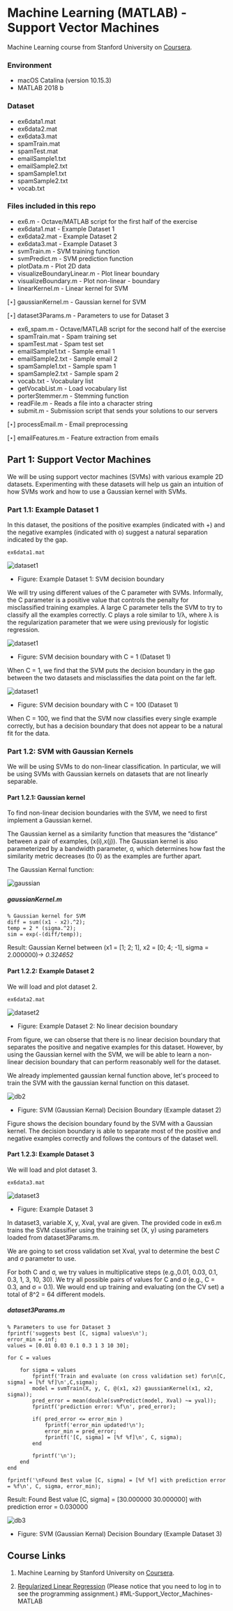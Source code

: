 # Machine Learning (MATLAB) - Support Vector Machines

Machine Learning course from Stanford University on [Coursera](https://www.coursera.org/learn/machine-learning/home/week/7).

### Environment
- macOS Catalina (version 10.15.3)
- MATLAB 2018 b

### Dataset
- ex6data1.mat
- ex6data2.mat
- ex6data3.mat
- spamTrain.mat
- spamTest.mat
- emailSample1.txt
- emailSample2.txt
- spamSample1.txt
- spamSample2.txt
- vocab.txt

### Files included in this repo
- ex6.m - Octave/MATLAB script for the first half of the exercise 
- ex6data1.mat - Example Dataset 1
- ex6data2.mat - Example Dataset 2
- ex6data3.mat - Example Dataset 3
- svmTrain.m - SVM training function
- svmPredict.m - SVM prediction function 
- plotData.m - Plot 2D data 
- visualizeBoundaryLinear.m - Plot linear boundary 
- visualizeBoundary.m - Plot non-linear - boundary 
- linearKernel.m - Linear kernel for SVM

[⋆] gaussianKernel.m - Gaussian kernel for SVM

[⋆] dataset3Params.m - Parameters to use for Dataset 3

- ex6_spam.m - Octave/MATLAB script for the second half of the exercise
- spamTrain.mat - Spam training set
- spamTest.mat - Spam test set
- emailSample1.txt - Sample email 1
- emailSample2.txt - Sample email 2
- spamSample1.txt - Sample spam 1
- spamSample2.txt - Sample spam 2
- vocab.txt - Vocabulary list
- getVocabList.m - Load vocabulary list
- porterStemmer.m - Stemming function
- readFile.m - Reads a file into a character string
- submit.m - Submission script that sends your solutions to our servers 

[⋆] processEmail.m - Email preprocessing

[⋆] emailFeatures.m - Feature extraction from emails

## Part 1: Support Vector Machines
We will be using support vector machines (SVMs) with various example 2D datasets. Experimenting with these datasets will help us gain an intuition of how SVMs work and how to use a Gaussian kernel with SVMs.

### Part 1.1: Example Dataset 1
In this dataset, the positions of the positive examples (indicated with +) and the negative examples (indicated with o) suggest a natural separation indicated by the gap.
```
ex6data1.mat
```

![dataset1](Figure/dataset1.jpg)
- Figure: Example Dataset 1: SVM decision boundary

We will try using different values of the C parameter with SVMs. Informally, the C parameter is a positive value that controls the penalty for misclassified training examples. A large C parameter tells the SVM to try to classify all the examples correctly. C plays a role similar to 1/λ, where λ is the regularization parameter that we were using previously for logistic regression.

![dataset1](Figure/example1db.jpg)
- Figure: SVM decision boundary with C = 1 (Dataset 1)

When C = 1, we find that the SVM puts the decision boundary in the gap between the two datasets and misclassifies the data point on the far left.

![dataset1](Figure/example2db.jpg)
- Figure: SVM decision boundary with C = 100 (Dataset 1)

When C = 100, we find that the SVM now classifies every single example correctly, but has a decision boundary that does not appear to be a natural fit for the data.

### Part 1.2: SVM with Gaussian Kernels
We will be using SVMs to do non-linear classification. In particular, we will be using SVMs with Gaussian kernels on datasets that are not linearly separable.

#### Part 1.2.1: Gaussian kernel
To find non-linear decision boundaries with the SVM, we need to first implement a Gaussian kernel.

The Gaussian kernel as a similarity function that measures the “distance” between a pair of examples, (x(i),x(j)). The Gaussian kernel is also parameterized by a bandwidth parameter, σ, which determines how fast the similarity metric decreases (to 0) as the examples are further apart.

The Gaussian Kernal function:

![gaussian](Figure/gaussian.png)

##### gaussianKernel.m
```
% Gaussian kernel for SVM
diff = sum((x1 - x2).^2);
temp = 2 * (sigma.^2);
sim = exp(-(diff/temp));
```

Result: 
Gaussian Kernel between (x1 = [1; 2; 1], x2 = [0; 4; -1], sigma = 2.000000)-> *0.324652*


#### Part 1.2.2: Example Dataset 2
We will load and plot dataset 2.
```
ex6data2.mat
```

![dataset2](Figure/dataset2.jpg)  
- Figure: Example Dataset 2: No linear decision boundary

From figure, we can obserse that there is no linear decision boundary that separates the positive and negative examples for this dataset. However, by using the Gaussian kernel with the SVM, we will be able to learn a non-linear decision boundary that can perform reasonably well for the dataset.

We already implemented gaussian kernal function above, let's proceed to train the SVM with the gaussian kernal function on this dataset.

![db2](Figure/db2.jpg)
- Figure: SVM (Gaussian Kernal) Decision Boundary (Example dataset 2)

Figure shows the decision boundary found by the SVM with a Gaussian kernel. The decision boundary is able to separate most of the positive and negative examples correctly and follows the contours of the dataset well.

#### Part 1.2.3: Example Dataset 3
We will load and plot dataset 3.
```
ex6data3.mat
```
![dataset3](Figure/dataset3.jpg)  
- Figure: Example Dataset 3

In dataset3, variable X, y, Xval, yval are given. The provided code in ex6.m trains the SVM classifier using the training set (X, y) using parameters loaded from dataset3Params.m.

We are going to set cross validation set Xval, yval to determine the best *C* and σ parameter to use. 

For both C and σ, we try values in multiplicative steps (e.g.,0.01, 0.03, 0.1, 0.3, 1, 3, 10, 30). We try all possible pairs of values for C and σ (e.g., C = 0.3, and σ = 0.1). We would end up training and evaluating (on the CV set) a total of 8^2 = 64 different models.

##### dataset3Params.m  
```
% Parameters to use for Dataset 3
fprintf('suggests best [C, sigma] values\n');
error_min = inf;
values = [0.01 0.03 0.1 0.3 1 3 10 30];

for C = values

    for sigma = values
        fprintf('Train and evaluate (on cross validation set) for\n[C, sigma] = [%f %f]\n',C,sigma);
        model = svmTrain(X, y, C, @(x1, x2) gaussianKernel(x1, x2, sigma));
        pred_error = mean(double(svmPredict(model, Xval) ~= yval));
        fprintf('prediction error: %f\n', pred_error);
        
        if( pred_error <= error_min )
            fprintf('error_min updated!\n');
            error_min = pred_error;
            fprintf('[C, sigma] = [%f %f]\n', C, sigma);
        end
        
        fprintf('\n');
    end
end

fprintf('\nFound Best value [C, sigma] = [%f %f] with prediction error = %f\n', C, sigma, error_min);
```

Result: 
Found Best value [C, sigma] = [30.000000 30.000000] with prediction error = 0.030000

![db3](Figure/db3.jpg)
- Figure: SVM (Gaussian Kernal) Decision Boundary (Example Dataset 3)



## Course Links 

1) Machine Learning by Stanford University on [Coursera](https://www.coursera.org/learn/machine-learning/home/week/7).

2) [Regularized Linear Regression](https://www.coursera.org/learn/machine-learning/home/week/6)
(Please notice that you need to log in to see the programming assignment.) #ML-Support_Vector_Machines-MATLAB